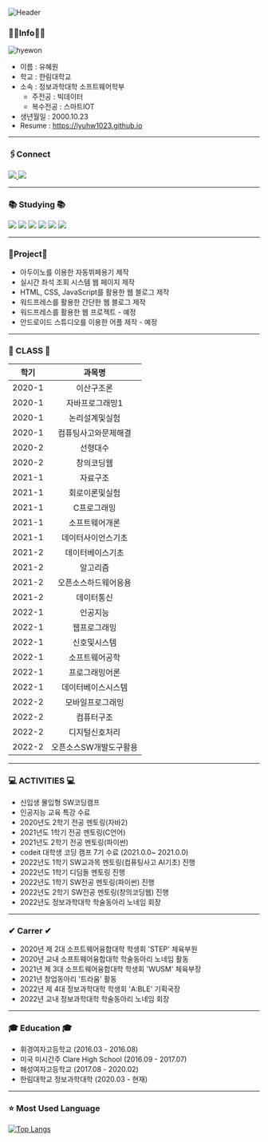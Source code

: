 

![Header](https://capsule-render.vercel.app/api?type=waving&color=auto&height=250&section=header&text=Hyewon's%20Github&fontSize=90)

### 👩‍💻Info👩‍💻

![hyewon](https://user-images.githubusercontent.com/52669844/199396843-e25e1f28-f9a9-4654-be6b-696f38ec34a8.png)

- 이름 : 유혜원
- 학교 : 한림대학교 
- 소속 : 정보과학대학 소프트웨어학부  
     + 주전공 : 빅데이터
     + 복수전공 : 스마트IOT
- 생년월일 : 2000.10.23
- Resume : https://lyuhw1023.github.io
***
### 🖇Connect

<a href="https://instagram.com/lyuhw0_0" >
    <img src="http://img.shields.io/badge/-Instagram-E4405F?style=flat&logo=Instagram&logoColor=white&link=https://instagram.com/lyuhw0_0/"/>
</a>
<a>
    <img src="http://img.shields.io/badge/-lyuhw11023@gmail.com-EA4335?style=flat&logo=gmail&logoColor=white"/>
</a>


***  
### 📚 Studying 📚
<img src="https://img.shields.io/badge/HTML-E34F26?style=flat-square&logo=html5&logoColor=white"/> <img src="https://img.shields.io/badge/JS-F7DF1E?style=flat-square&logo=javascript&logoColor=white"/> <img src="https://img.shields.io/badge/CSS-1572B6?style=flat-square&logo=css3&logoColor=white"/> <img src="https://img.shields.io/badge/Android-3DDC84?style=flat-square&logo=android&logoColor=white"/> <img src="https://img.shields.io/badge/Kotlin-7F52FF?style=flat-square&logo=kotlin&logoColor=white"/> <img src="https://img.shields.io/badge/Python-3776AB?style=flat-square&logo=python&logoColor=white"/> 


***

### 📂Project📂
- 아두이노를 이용한 자동뷔페용기 제작
- 실시간 좌석 조회 시스템 웹 페이지 제작
- HTML, CSS, JavaScript를 활용한 웹 블로그 제작
- 워드프레스를 활용한 간단한 웹 블로그 제작
- 워드프레스를 활용한 웹 프로젝트 - 예정
- 안드로이드 스튜디오를 이용한 어플 제작 - 예정

*** 

### 📖 CLASS 📖 
|학기|과목명|
|:---:|:---:|
|2020-1|이산구조론|
|2020-1|자바프로그래밍1|
|2020-1|논리설계및실험|
|2020-1|컴퓨팅사고와문제해결|
|2020-2|선형대수|
|2020-2|창의코딩웹|
|2021-1|자료구조|
|2021-1|회로이론및실험|
|2021-1|C프로그래밍|
|2021-1|소프트웨어개론|
|2021-1|데이터사이언스기초|
|2021-2|데이터베이스기초|
|2021-2|알고리즘|
|2021-2|오픈소스하드웨어응용|
|2021-2|데이터통신|
|2022-1|인공지능|
|2022-1|웹프로그래밍|
|2022-1|신호및시스템|
|2022-1|소프트웨어공학|
|2022-1|프로그래밍어론|
|2022-1|데이터베이스시스템|
|2022-2|모바일프로그래밍|
|2022-2|컴퓨터구조|
|2022-2|디지털신호처리|
|2022-2|오픈소스SW개발도구활용|

***
### 💻 ACTIVITIES 💻
- 신입생 몰입형 SW코딩캠프
- 인공지능 교육 특강 수료
- 2020년도 2학기 전공 멘토링(자바2)
- 2021년도 1학기 전공 멘토링(C언어)
- 2021년도 2학기 전공 멘토링(파이썬)
- codeit 대학생 코딩 캠프 7기 수료 (2021.0.0~ 2021.0.0)
- 2022년도 1학기 SW교과목 멘토링(컴퓨팅사고 AI기초) 진행
- 2022년도 1학기 디딤돌 멘토링 진행
- 2022년도 1학기 SW전공 멘토링(파이썬) 진행
- 2022년도 2학기 SW전공 멘토링(창의코딩웹) 진행
- 2022년도 정보과학대학 학술동아리 노네임 회장

***

### ✔ Carrer ✔
- 2020년 제 2대 소프트웨어융합대학 학생회 'STEP' 체육부원
- 2020년 교내 소프트웨어융합대학 학술동아리 노네임 활동
- 2021년 제 3대 소프트웨어융합대학 학생회 'WUSM' 체육부장
- 2021년 창업동아리 '트라움' 활동
- 2022년 제 4대 정보과학대학 학생회 'A:BLE' 기획국장
- 2022년 교내 정보과학대학 학술동아리 노네임 회장
 
***

### 🎓 Education 🎓
- 휘경여자고등학교 (2016.03 - 2016.08)
- 미국 미시간주 Clare High School (2016.09 - 2017.07)
- 해성여자고등학교 (2017.08 - 2020.02)
- 한림대학교 정보과학대학 (2020.03 - 현재)
***
### ⭐ Most Used Language

[![Top Langs](https://github-readme-stats.vercel.app/api/top-langs/?username=lyuhw1023&layout=compact)](https://github.com/lyuhw1023/github-readme-stats)
